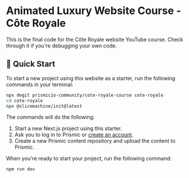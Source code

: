 # Animated Luxury Website Course - Côte Royale

This is the final code for the Côte Royale website YouTube course. Check through it if you're debugging your own code. 

## 🚀 Quick Start

To start a new project using this website as a starter, run the following commands in your terminal:

```sh
npx degit prismicio-community/cote-royale-course cote-royale
cd cote-royale
npx @slicemachine/init@latest
```

The commands will do the following:

1. Start a new Next.js project using this starter.
2. Ask you to log in to Prismic or [create an account][prismic-sign-up].
3. Create a new Prismic content repository and upload the content to Prismic.

When you're ready to start your project, run the following command:

```sh
npm run dev
```

[prismic]: https://prismic.io/
[prismic-docs]: https://prismic.io/docs/technologies/nextjs
[prismic-sign-up]: https://prismic.io/dashboard/signup
[nextjs]: https://nextjs.org/
[starter-docs]: ./docs/README.md
[live-demo]: https://coteroyalecourse.netlify.app/

